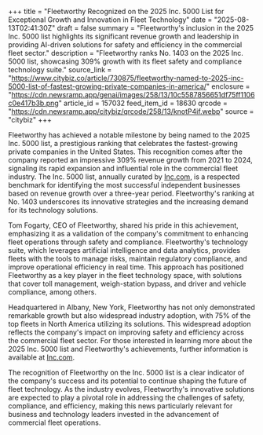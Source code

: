 +++
title = "Fleetworthy Recognized on the 2025 Inc. 5000 List for Exceptional Growth and Innovation in Fleet Technology"
date = "2025-08-13T02:41:30Z"
draft = false
summary = "Fleetworthy's inclusion in the 2025 Inc. 5000 list highlights its significant revenue growth and leadership in providing AI-driven solutions for safety and efficiency in the commercial fleet sector."
description = "Fleetworthy ranks No. 1403 on the 2025 Inc. 5000 list, showcasing 309% growth with its fleet safety and compliance technology suite."
source_link = "https://www.citybiz.co/article/730875/fleetworthy-named-to-2025-inc-5000-list-of-fastest-growing-private-companies-in-america/"
enclosure = "https://cdn.newsramp.app/genai/images/258/13/10c5587856651df75ff1106c0e417b3b.png"
article_id = 157032
feed_item_id = 18630
qrcode = "https://cdn.newsramp.app/citybiz/qrcode/258/13/knotP4if.webp"
source = "citybiz"
+++

<p>Fleetworthy has achieved a notable milestone by being named to the 2025 Inc. 5000 list, a prestigious ranking that celebrates the fastest-growing private companies in the United States. This recognition comes after the company reported an impressive 309% revenue growth from 2021 to 2024, signaling its rapid expansion and influential role in the commercial fleet industry. The Inc. 5000 list, annually curated by <a href='https://www.inc.com' rel='nofollow' target='_blank'>Inc.com</a>, is a respected benchmark for identifying the most successful independent businesses based on revenue growth over a three-year period. Fleetworthy's ranking at No. 1403 underscores its innovative strategies and the increasing demand for its technology solutions.</p><p>Tom Fogarty, CEO of Fleetworthy, shared his pride in this achievement, emphasizing it as a validation of the company's commitment to enhancing fleet operations through safety and compliance. Fleetworthy's technology suite, which leverages artificial intelligence and data analytics, provides fleets with the tools to manage risks, maintain regulatory compliance, and improve operational efficiency in real time. This approach has positioned Fleetworthy as a key player in the fleet technology space, with solutions that cover toll management, weigh-station bypass, and driver and vehicle compliance, among others.</p><p>Headquartered in Albany, New York, Fleetworthy has not only demonstrated remarkable growth but also widespread industry adoption, with 75% of the top fleets in North America utilizing its solutions. This widespread adoption reflects the company's impact on improving safety and efficiency across the commercial fleet sector. For those interested in learning more about the 2025 Inc. 5000 list and Fleetworthy's achievements, further information is available at <a href='https://www.inc.com' rel='nofollow' target='_blank'>Inc.com</a>.</p><p>The recognition of Fleetworthy on the Inc. 5000 list is a clear indicator of the company's success and its potential to continue shaping the future of fleet technology. As the industry evolves, Fleetworthy's innovative solutions are expected to play a pivotal role in addressing the challenges of safety, compliance, and efficiency, making this news particularly relevant for business and technology leaders invested in the advancement of commercial fleet operations.</p>